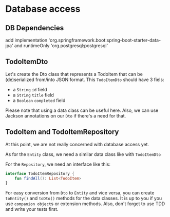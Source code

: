 # Database access

## DB Dependencies
add implementation 'org.springframework.boot:spring-boot-starter-data-jpa'
and runtimeOnly 'org.postgresql:postgresql'

## TodoItemDto
Let's create the Dto class that represents a TodoItem that can be (de)serialized from/into JSON format.
This `TodoItemDto` should have 3 fiels:
* a `String` `id` field
* a `String` `title` field
* a `Boolean` `completed` field

Please note that using a data class can be useful here. Also, we can use Jackson annotations on our `Dto` if there's a need for that.

## TodoItem and TodoItemRepository

At this point, we are not really concerned with database access yet.

As for the `Entity` class, we need a similar data class like with `TodoItemDto`

For the `Repository`, we need an interface like this:
```kotlin
interface TodoItemRepository {
    fun findAll(): List<TodoItem>
}
```

For easy conversion from `Dto` to `Entity` and vice versa, you can create `toEntity()` and `toDto()` methods for the data classes. It is up to you if you use `companion object`s or extension methods. Also, don't forget to use TDD and write your tests first.
